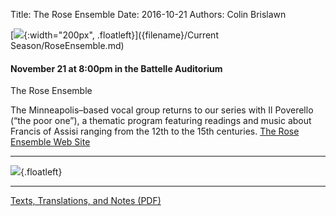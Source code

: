 Title: The Rose Ensemble
Date: 2016-10-21
Authors: Colin Brislawn

[![ ]({filename}/images/TheRoseEnsemble200.png){:width="200px", .floatleft}]({filename}/Current Season/RoseEnsemble.md)

#### November 21 at 8:00pm in the Battelle Auditorium

The Rose Ensemble

The Minneapolis–based vocal group returns to our series with Il Poverello (“the poor one”), a thematic program featuring readings and music about Francis of Assisi ranging from the 12th to the 15th centuries. 
[The Rose Ensemble Web Site](http://www.theroseensemble.com/)

---

![ ]({filename}/images/Program.png){.floatleft}

---

[Texts, Translations, and Notes (PDF)](BioNotesTranslationspdf.pdf)


